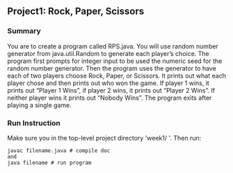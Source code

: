 ## Project1: Rock, Paper, Scissors
### Summary
You are to create a program called RPS.java. You will use random number generator from java.util.Random to generate each player’s choice. The program first prompts for integer input to be used the numeric seed for the random number generator. Then the program uses the generator to have each of two players choose Rock, Paper, or Scissors. It prints out what each player chose and then prints out who won the game. If player 1 wins, it prints out “Player 1 Wins”, if player 2 wins, it prints out “Player 2 Wins”. If neither player wins it prints out “Nobody Wins”. The program exits after playing a single game.

### Run Instruction
Make sure you in the top-level project directory 'week1/ '. Then run:
```
javac filename.java # compile doc
and 
java filename # run program
```
